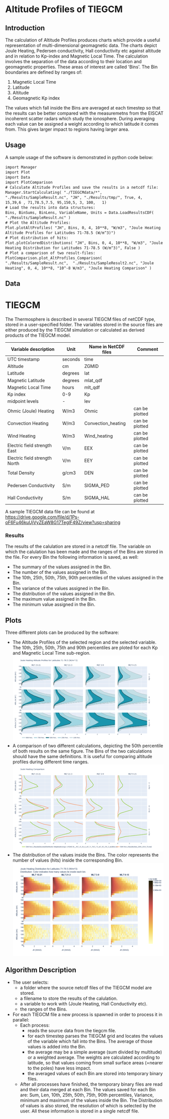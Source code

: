 # Altitude Profiles of TIEGCM

## Introduction
The calculation of Altitude Profiles produces charts which provide a useful representation of multi-dimensional geomagnetic data. 
The charts depict Joule Heating, Pedersen conductivity, Hall conductivity etc against altitude and in relation to Kp-index and Magnetic Local Time.
The calculation involves the separation of the data according to their location and geomagnetic properties.
These areas of interest are called 'Bins'. The Bin boundaries are defined by ranges of:
1. Magnetic Local Time
2. Latitude
3. Altitude
4. Geomagnetic Kp index  
  
The values which fall inside the Bins are averaged at each timestep so that the results can be better compared with 
the measuremetns from the EISCAT incoherent scatter radars which study the ionosphere. 
During averaging each value can be assigned a weight according to which latitude it comes from. This gives larger impact to regions having larger area.

## Usage
A sample usage of the software is demonstrated in python code below:
```
import Manager
import Plot
import Data
import PlotComparison
# Calculate Altitude Profiles and save the results in a netcdf file:
Manager.StartCalculating( "./TIEGCMdata/*", "./Results/SampleResult.nc", "JH", "./Results/tmp/", True, 4,   15,39,6 , 71,78.5,7.5, 95,150,5, 3, 100,   1)
# Load the results into data structures:
Bins, BinSums, BinLens, VariableName, Units = Data.LoadResultsCDF( "./Results/SampleResult.nc" )
# Plot the Altitude Profiles:
Plot.plotAltProfiles( "JH", Bins, 0, 4, 10**8, "W/m3", "Joule Heating Altitude Profiles for Latitudes 71-78.5 (W/m^3)")     
# Plot distribution of hits:
Plot.plotColoredDistributions( "JH", Bins, 0, 4, 10**8, "W/m3", "Joule Heating Distribution for Latitudes 71-78.5 (W/m^3)", False )
# Plot a comparison of two result-files:
PlotComparison.plot_AltProfiles_Comparison( "./Results/SampleResult.nc",  "./Results/SampleResult2.nc", "Joule Heating", 0, 4, 10**8, "10^-8 W/m3", "Joule Heating Comparison" )
```


## Data

# TIEGCM
The Thermosphere is described in several TIEGCM files of netCDF type, stored in a user-specified folder. 
The variables stored in the source files are either produced by the TIEGCM simulation or calculated as derived products of the TIEGCM model.  

| Variable description            | Unit             | Name in NetCDF files | Comment        |  
| ------------------------------- | ---------------- | -------------------- | -------------- |  
| UTC timestamp                   | seconds          | time                 |                |  
| Altitude                        | cm               | ZGMID                |                |  
| Latitude                        | degrees          | lat                  |                |  
| Magnetic Latitude               | degrees          | mlat_qdf             |                |  
| Magnetic Local Time             | hours            | mlt_qdf              |                |  
| Kp index                        | 0-9              | Kp                   |                |  
| midpoint levels                 | -                | lev                  |                |  
| Ohmic (Joule) Heating           | W/m3             | Ohmic                | can be plotted |    
| Convection Heating              | W/m3             | Convection_heating   | can be plotted |    
| Wind Heating                    | W/m3             | Wind_heating         | can be plotted |    
| Electric field strength East    | V/m              | EEX                  | can be plotted |   
| Electric field strength North   | V/m              | EEY                  | can be plotted |  
| Total Density                   | g/cm3            | DEN                  | can be plotted |  
| Pedersen Conductivity           | S/m              | SIGMA_PED            | can be plotted |   
| Hall Conductivity               | S/m              | SIGMA_HAL            | can be plotted |  
  
A sample TIEGCM data file can be found at https://drive.google.com/file/d/1Ps-oF6Fu46kuUjVyZEaW8G17TeglF49Z/view?usp=sharing

### Results
The results of the calulation are stored in a netcdf file. 
The variable on which the calulation has been made and the ranges of the Bins are stored in the file.
For every Bin the following information is saved, as well:
 - The summary of the values assigned in the Bin. 
 - The number of the values assigned in the Bin. 
 - The 10th, 25th, 50th, 75th, 90th percentiles of the values assigned in the Bin. 
 - The variance of the values assigned in the Bin. 
 - The distribution of the values assigned in the Bin. 
 - The maximum value assigned in the Bin. 
 - The minimum value assigned in the Bin. 



## Plots
Three different plots can be produced by the software:
- The Altitude Profiles of the selected region and the selected variable. The 10th, 25th, 50th, 75th and 90th percentiles are ploted for each Kp and Magnetic Local Time sub-region.
![Altitude Profiles Plot](AltProf.png)
- A comparison of two different calculations, depicting the 50th percentile of both results on the same figure. 
  The Bins of the two calculations should have the same definitions.
  It is useful for comparing altitude profiles during different time ranges.
![Altitude Profiles Comparison Plot](AltProfComparison.png)
- The distribution of the values inside the Bins. The color represents the number of values (hits) inside the corresponding Bin.
![Altitude Profiles Distribution Pot](AltProfDistribution.png)


## Algorithm Description

- The user selects:
	- a folder where the source netcdf files of the TIEGCM model are stored.
	- a filename to store the results of the calulation.
	- a variable to work with (Joule Heating, Hall Conductivity etc).
	- the ranges of the Bins.
- For each TIEGCM file a new process is spawned in order to process it in parallel:
	- Each process:
		- reads the source data from the tiegcm file.
		- for each timestep parses the TIEGCM grid and locates the values of the variable which fall into the Bins. The average of those values is added into the Bin.
		- the average may be a simple average (sum divided by multitude) or a weighted average. 
		  The weights are calculated according to latitude, so that values coming from small surface areas (=nearer to the poles) have less impact.
		- the averaged values of each Bin are stored into temporary binary files.
	- After all processes have finished, the temporary binary files are read and their data merged at each Bin.
	  The values saved for each Bin are: Sum, Len, 10th, 25th, 50th, 75th, 90th percentiles, Variance, minimum and maximum of the values inside the Bin. 
	  The Distribution of values is also stored, the resolution of which is selected by the user.
	  All these information is stored in a single netcdf file.
